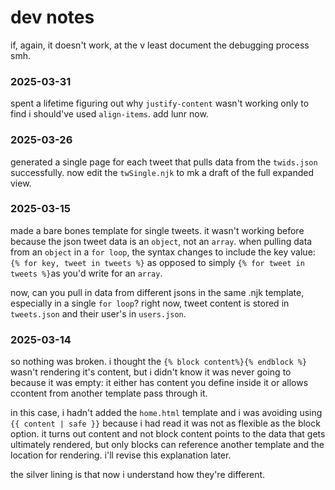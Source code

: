 # dev notes
if, again, it doesn't work, at the v least document the debugging process smh. 

### 2025-03-31
spent a lifetime figuring out why `justify-content` wasn't working only to find i should've used `align-items`. add lunr now.

### 2025-03-26
generated a single page for each tweet that pulls data from the `twids.json` successfully. now edit the `twSingle.njk` to mk a draft of the full expanded view.

### 2025-03-15
made a bare bones template for single tweets. it wasn't working before because the json tweet data is an `object`, not an `array`. when pulling data from an `object` in a `for loop`, the syntax changes to include the key value: `{% for key, tweet in tweets %}` as opposed to simply `{% for tweet in tweets %}`as you'd write for an `array`. 

now, can you pull in data from different jsons in the same .njk template, especially in a single `for loop`? right now, tweet content is stored in `tweets.json` and their user's in `users.json`. 

### 2025-03-14
so nothing was broken. i thought the `{% block content%}{% endblock %}` wasn't rendering it's content, but i didn't know it was never going to because it was empty: it either has content you define inside it or allows ccontent from another template pass through it. 

in this case, i hadn't added the `home.html` template and i was avoiding using `{{ content | safe }}` because i had read it was not as flexible as the block option. it turns out content and not block content points to the data that gets ultimately rendered, but only blocks can reference  another template and the location for rendering. i'll revise this explanation later. 

 the silver lining is that now i understand how they're different.  